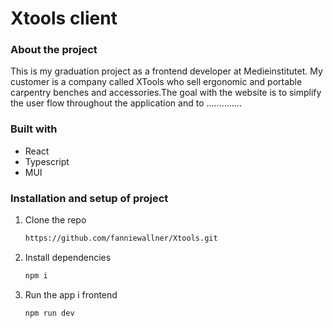 # Xtools client

### About the project

This is my graduation project as a frontend developer at Medieinstitutet. My customer is a company called XTools who sell ergonomic and portable carpentry benches and accessories.The goal with the website is to simplify the user flow throughout the application and to ..............

### Built with

- React
- Typescript
- MUI

### Installation and setup of project

1. Clone the repo
   ```sh
   https://github.com/fanniewallner/Xtools.git
   ```
2. Install dependencies
   ```sh
   npm i
   ```
3. Run the app i frontend
   ```sh
   npm run dev
   ```
